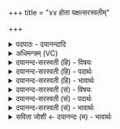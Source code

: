 +++
title = "४४ होता यक्षत्सरस्वतीम्"

+++
<details><summary>पदपाठः - दयानन्दादि</summary>

होता॑। य॒क्ष॒त्। सर॑स्वतीम्। मे॒षस्य॑। ह॒विषः॑। आ। अ॒व॒य॒त्। अ॒द्य। म॒ध्य॒तः। मेदः॑। उद्भृ॑त॒मित्युत्ऽभृ॑तम्। पु॒रा। द्वेषो॑भ्य॒ इति॒ द्वेषः॑ऽभ्यः। पु॒रा। पौरु॑षेय्याः। गृ॒भः। घस॑त्। नू॒नम्। घा॒सेऽअ॑ज्राणा॒मिति॑ घा॒सेऽअ॑ज्राणाम्। यव॑सप्रथमाना॒मिति॒ यव॑सऽप्रथमानाम्। सु॒मत्क्ष॑राणा॒मिति॑ सु॒मत्ऽक्ष॑राणाम्। श॒त॒रु॒द्रिया॑णा॒मिति॑ शतऽरु॒द्रिया॑णाम्। अ॒ग्नि॒ष्वा॒त्ताना॑म्। अ॒ग्नि॒स्वा॒त्ताना॒मित्य॑ग्निऽस्वा॒त्ताना॑म्। पीवो॑पवसनाना॒मिति॒ पीवः॑ऽउपवसनानाम्। पा॒र्श्व॒तः श्रो॒णि॒तः। शि॒ता॒म॒तः। उ॒त्सा॒द॒त इत्यु॑त्ऽसाद॒तः। अङ्गा॑दङ्गा॒दित्यङ्गा॑त्ऽअङ्गात्। अव॑त्तानाम्। कर॑त्। ए॒वम्। सर॑स्वती। जु॒षता॑म्। ह॒विः। होतः॑। यज॑। ४४।
</details>

<details><summary>अधिमन्त्रम् (VC)</summary>

- विद्वांसो देवता
- स्वस्त्यात्रेय ऋषिः
- याजुषी त्रिष्टुप्, कृतिः
- धैवतः, षड्जः
</details>

<details><summary>दयानन्द-सरस्वती (हि) - विषयः</summary>

फिर उसी विषय को अगले मन्त्र में कहा है ॥
</details>

<details><summary>दयानन्द-सरस्वती (हि) - पदार्थः</summary>

पदार्थान्वयभाषाः -  हे (होतः) लेने हारे ! जैसे (होता) देनेवाला (अद्य) आज (मेषस्य) उपदेश को पाये हुए मनुष्य के (शितामतः) खरे स्वभाव से (हविषः) देने योग्य पदार्थ के (मध्यतः) बीच में प्रसिद्ध व्यवहार से जो (मेदः) चिकना पदार्थ (उद्भृतम्) उद्धार किया अर्थात् निकाला उसको (सरस्वतीम्) और वाणी को (आ, अवयत्) प्राप्त होता तथा (यक्षत्) सत्कार करता और (द्वेषोभ्यः) शत्रुओं से (पुरा) पहिले तथा (गृभः) ग्रहण करने योग्य (पौरुषेय्याः) पुरुषसम्बन्धिनी स्त्री के (पुरा) प्रथम (नूनम्) निश्चय से (घसत्) खावे वा (घासेअज्राणाम्) जो भोजन करने में सुन्दर (यवसप्रथमानाम्) मिले न मिले हुए आदि (सुमत्क्षराणाम्) श्रेष्ठ आनन्द की वर्षा कराने और (पीवोपवसनानाम्) मोटे कपड़े पहरनेवाले तथा (अग्निष्वात्तानाम्) अग्निविद्या को भलीभाँति ग्रहण किये हुए और (शतरुद्रियाणाम्) बहुतों के बीच विद्वानों का अभिप्राय रखने हारों के (पार्श्वतः) समीप और (श्रोणितः) कटिभाग से (उत्सादतः) शरीर से जो त्याग उससे वा (अङ्गादङ्गात्) अङ्ग-अङ्ग से (अवत्तानाम्) ग्रहण किये हुए व्यवहारों की विद्या को (करत्) ग्रहण करे (एवम्) ऐसे (सरस्वती) पण्डिता स्त्री उस का (जुषताम्) सेवन करें, वैसे तू भी (हविः) ग्रहण करने योग्य व्यवहार की (यज) सङ्गति किया कर ॥४४ ॥
</details>

<details><summary>दयानन्द-सरस्वती (हि) - भावार्थः</summary>

भावार्थभाषाः -  इस मन्त्र में वाचकलुप्तोपमालङ्कार है। जो मनुष्य सज्जनों के सङ्ग से दुष्टों का निवारण कर युक्त आहार-विहारों से आरोग्यपन को पाकर धर्म का सेवन करते, वे कृतकृत्य होते हैं ॥४४ ॥
</details>

<details><summary>दयानन्द-सरस्वती (सं) - विषयः</summary>

पुनस्तमेव विषयमाह ॥
</details>

<details><summary>दयानन्द-सरस्वती (सं) - पदार्थः</summary>

पदार्थान्वयभाषाः -  हे होतर्यथा होताऽद्य मेषस्य शितामतो हविषो मध्यतो यन्मेद उद्भृतं तत्सरस्वतीं चावयत्यक्षत्द्वेषोभ्यः पुरा गृभः पौरुषेय्याः पुरा नूनं घसद् घासेअज्राणां यवसप्रथमानां सुमत्क्षराणां पीवोपवसनानामग्निष्वात्तानां शतरुद्रियाणां पार्श्वतः श्रोणित उत्सादतोऽङ्गादङ्गादवत्तानां सकाशाद् विद्यां करदेवमेतत्सरस्वती जुषतां तथा त्वं च हविर्यज ॥४४ ॥
</details>

<details><summary>दयानन्द-सरस्वती (सं) - भावार्थः</summary>

भावार्थभाषाः -  अत्र वाचकलुप्तोपमालङ्कारः। ये मनुष्याः सज्जनसङ्गेन दुष्टान् निवार्य युक्ताहारविहाराभ्यामारोग्यं प्राप्य धर्मं सेवन्ते, ते कृतकृत्या जायन्ते ॥४४ ॥
</details>

<details><summary>सविता जोशी ← दयानन्दः (म) - भावार्थः</summary>

भावार्थभाषाः -  या मंत्रात वाचकलुप्तोपमालंकार आहे. जी माणसे सज्जनाच्या संगतीत राहून दुष्टांचा नाश करतात व युक्त आहार, विहाराने निरागी राहून धर्माचे पालन करतात ते धन्य होतात.
</details>